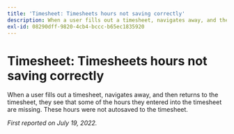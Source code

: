 ```yaml
---
title: 'Timesheet: Timesheets hours not saving correctly'
description: When a user fills out a timesheet, navigates away, and then returns to the timesheet, they see that some of the hours they entered into the timesheet are missing. These hours were not autosaved to the timesheet.
exl-id: 08290dff-9820-4cb4-bccc-b65ec1835920
---
```

# Timesheet: Timesheets hours not saving correctly

When a user fills out a timesheet, navigates away, and then returns to the timesheet, they see that some of the hours they entered into the timesheet are missing. These hours were not autosaved to the timesheet.


_First reported on July 19, 2022._
